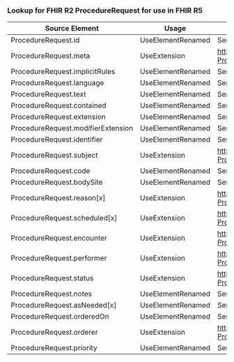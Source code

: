 ### Lookup for FHIR R2 ProcedureRequest for use in FHIR R5

| Source Element | Usage | Target |
| -------------- | ----- | ------ |
| ProcedureRequest.id | UseElementRenamed | ServiceRequest.id |
| ProcedureRequest.meta | UseExtension | http://hl7.org/fhir/1.0/StructureDefinition/extension-ProcedureRequest.meta |
| ProcedureRequest.implicitRules | UseElementRenamed | ServiceRequest.implicitRules |
| ProcedureRequest.language | UseElementRenamed | ServiceRequest.language |
| ProcedureRequest.text | UseElementRenamed | ServiceRequest.text |
| ProcedureRequest.contained | UseElementRenamed | ServiceRequest.contained |
| ProcedureRequest.extension | UseElementRenamed | ServiceRequest.extension |
| ProcedureRequest.modifierExtension | UseElementRenamed | ServiceRequest.modifierExtension |
| ProcedureRequest.identifier | UseElementRenamed | ServiceRequest.identifier |
| ProcedureRequest.subject | UseExtension | http://hl7.org/fhir/1.0/StructureDefinition/extension-ProcedureRequest.subject |
| ProcedureRequest.code | UseElementRenamed | ServiceRequest.code |
| ProcedureRequest.bodySite | UseElementRenamed | ServiceRequest.bodySite |
| ProcedureRequest.reason[x] | UseExtension | http://hl7.org/fhir/1.0/StructureDefinition/extension-ProcedureRequest.reason |
| ProcedureRequest.scheduled[x] | UseExtension | http://hl7.org/fhir/1.0/StructureDefinition/extension-ProcedureRequest.scheduled |
| ProcedureRequest.encounter | UseExtension | http://hl7.org/fhir/1.0/StructureDefinition/extension-ProcedureRequest.encounter |
| ProcedureRequest.performer | UseExtension | http://hl7.org/fhir/1.0/StructureDefinition/extension-ProcedureRequest.performer |
| ProcedureRequest.status | UseExtension | http://hl7.org/fhir/1.0/StructureDefinition/extension-ProcedureRequest.status |
| ProcedureRequest.notes | UseElementRenamed | ServiceRequest.note |
| ProcedureRequest.asNeeded[x] | UseElementRenamed | ServiceRequest.asNeeded[x] |
| ProcedureRequest.orderedOn | UseElementRenamed | ServiceRequest.authoredOn |
| ProcedureRequest.orderer | UseExtension | http://hl7.org/fhir/1.0/StructureDefinition/extension-ProcedureRequest.orderer |
| ProcedureRequest.priority | UseElementRenamed | ServiceRequest.priority |
